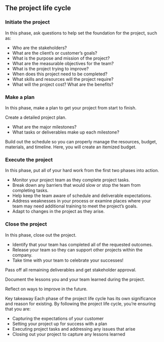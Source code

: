 
## The project life cycle

### Initiate the project
In this phase, ask questions to help set the foundation for the project, such as:

- Who are the stakeholders?
- What are the client’s or customer’s goals?
- What is the purpose and mission of the project?
- What are the measurable objectives for the team?
- What is the project trying to improve? 
- When does this project need to be completed? 
- What skills and resources will the project require? 
- What will the project cost? What are the benefits?

### Make a plan
In this phase, make a plan to get your project from start to finish. 

Create a detailed project plan. 
- What are the major milestones? 
- What tasks or deliverables make up each milestone?  

Build out the schedule so you can properly manage the resources, budget, materials, and timeline. Here, you will create an itemized budget.

### Execute the project
In this phase, put all of your hard work from the first two phases into action. 
- Monitor your project team as they complete project tasks. 
- Break down any barriers that would slow or stop the team from completing tasks. 
- Help keep the team aware of schedule and deliverable expectations.
- Address weaknesses in your process or examine places where your team may need additional training to meet the project’s goals.
- Adapt to changes in the project as they arise.

### Close the project
In this phase, close out the project.

- Identify that your team has completed all of the requested outcomes. 
- Release your team so they can support other projects within the company.
- Take time with your team to celebrate your successes! 

Pass off all remaining deliverables and get stakeholder approval.

Document the lessons you and your team learned during the project.

Reflect on ways to improve in the future.

Key takeaway
Each phase of the project life cycle has its own significance and reason for existing. By following the project life cycle, you’re ensuring that you are: 
- Capturing the expectations of your customer
- Setting your project up for success with a plan
- Executing project tasks and addressing any issues that arise 
- Closing out your project to capture any lessons learned 


